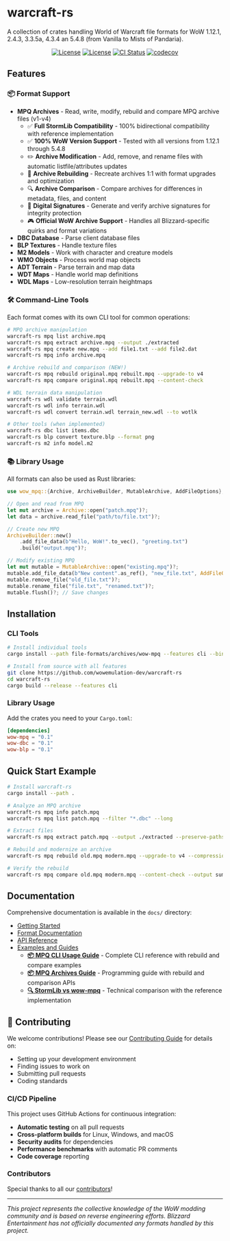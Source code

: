 # warcraft-rs

A collection of crates handling World of Warcraft file formats for WoW 1.12.1,
2.4.3, 3.3.5a, 4.3.4 an 5.4.8 (from Vanilla to Mists of Pandaria).

<div align="center">

[![License](https://img.shields.io/badge/license-Apache--2.0-blue.svg)](LICENSE-APACHE)
[![License](https://img.shields.io/badge/license-MIT-blue.svg)](LICENSE-MIT)
[![CI Status](https://github.com/wowemulation-dev/warcraft-rs/workflows/CI/badge.svg)](https://github.com/wowemulation-dev/warcraft-rs/actions)
[![codecov](https://img.shields.io/codecov/c/github/wowemulation-dev/warcraft-rs?logo=codecov&style=flat-square&token=BAQ8SOKEST&color=C43AC3)](https://codecov.io/gh/wowemulation-dev/warcraft-rs)

</div>

## Features

### 📦 Format Support

- **MPQ Archives** - Read, write, modify, rebuild and compare MPQ archive files (v1-v4)
  - ✅ **Full StormLib Compatibility** - 100% bidirectional compatibility with reference implementation
  - ✅ **100% WoW Version Support** - Tested with all versions from 1.12.1 through 5.4.8
  - ✏️ **Archive Modification** - Add, remove, and rename files with automatic listfile/attributes updates
  - 🔄 **Archive Rebuilding** - Recreate archives 1:1 with format upgrades and optimization
  - 🔍 **Archive Comparison** - Compare archives for differences in metadata, files, and content
  - 🔐 **Digital Signatures** - Generate and verify archive signatures for integrity protection
  - 🎮 **Official WoW Archive Support** - Handles all Blizzard-specific quirks and format variations
- **DBC Database** - Parse client database files
- **BLP Textures** - Handle texture files
- **M2 Models** - Work with character and creature models
- **WMO Objects** - Process world map objects
- **ADT Terrain** - Parse terrain and map data
- **WDT Maps** - Handle world map definitions
- **WDL Maps** - Low-resolution terrain heightmaps

### 🛠️ Command-Line Tools

Each format comes with its own CLI tool for common operations:

```bash
# MPQ archive manipulation
warcraft-rs mpq list archive.mpq
warcraft-rs mpq extract archive.mpq --output ./extracted
warcraft-rs mpq create new.mpq --add file1.txt --add file2.dat
warcraft-rs mpq info archive.mpq

# Archive rebuild and comparison (NEW!)
warcraft-rs mpq rebuild original.mpq rebuilt.mpq --upgrade-to v4
warcraft-rs mpq compare original.mpq rebuilt.mpq --content-check

# WDL terrain data manipulation
warcraft-rs wdl validate terrain.wdl
warcraft-rs wdl info terrain.wdl
warcraft-rs wdl convert terrain.wdl terrain_new.wdl --to wotlk

# Other tools (when implemented)
warcraft-rs dbc list items.dbc
warcraft-rs blp convert texture.blp --format png
warcraft-rs m2 info model.m2
```

### 📚 Library Usage

All formats can also be used as Rust libraries:

```rust
use wow_mpq::{Archive, ArchiveBuilder, MutableArchive, AddFileOptions};

// Open and read from MPQ
let mut archive = Archive::open("patch.mpq")?;
let data = archive.read_file("path/to/file.txt")?;

// Create new MPQ
ArchiveBuilder::new()
    .add_file_data(b"Hello, WoW!".to_vec(), "greeting.txt")
    .build("output.mpq")?;

// Modify existing MPQ
let mut mutable = MutableArchive::open("existing.mpq")?;
mutable.add_file_data(b"New content".as_ref(), "new_file.txt", AddFileOptions::default())?;
mutable.remove_file("old_file.txt")?;
mutable.rename_file("file.txt", "renamed.txt")?;
mutable.flush()?; // Save changes
```

## Installation

### CLI Tools

```bash
# Install individual tools
cargo install --path file-formats/archives/wow-mpq --features cli --bin mpq

# Install from source with all features
git clone https://github.com/wowemulation-dev/warcraft-rs
cd warcraft-rs
cargo build --release --features cli
```

### Library Usage

Add the crates you need to your `Cargo.toml`:

```toml
[dependencies]
wow-mpq = "0.1"
wow-dbc = "0.1"
wow-blp = "0.1"
```

## Quick Start Example

```bash
# Install warcraft-rs
cargo install --path .

# Analyze an MPQ archive
warcraft-rs mpq info patch.mpq
warcraft-rs mpq list patch.mpq --filter "*.dbc" --long

# Extract files
warcraft-rs mpq extract patch.mpq --output ./extracted --preserve-paths

# Rebuild and modernize an archive
warcraft-rs mpq rebuild old.mpq modern.mpq --upgrade-to v4 --compression lzma

# Verify the rebuild
warcraft-rs mpq compare old.mpq modern.mpq --content-check --output summary
```

## Documentation

Comprehensive documentation is available in the `docs/` directory:

- [Getting Started](docs/getting-started/quick-start.md)
- [Format Documentation](docs/formats/)
- [API Reference](docs/api/)
- [Examples and Guides](docs/guides/)
  - **[📦 MPQ CLI Usage Guide](docs/guides/mpq-cli-usage.md)** - Complete CLI
    reference with rebuild and compare examples
  - **[📦 MPQ Archives Guide](docs/guides/mpq-archives.md)** - Programming guide
    with rebuild and comparison APIs
  - **[🔍 StormLib vs wow-mpq](docs/guides/stormlib-differences.md)** - Technical
    comparison with the reference implementation

## 🤝 Contributing

We welcome contributions! Please see our [Contributing Guide](CONTRIBUTING.md) for
details on:

- Setting up your development environment
- Finding issues to work on
- Submitting pull requests
- Coding standards

### CI/CD Pipeline

This project uses GitHub Actions for continuous integration:

- **Automatic testing** on all pull requests
- **Cross-platform builds** for Linux, Windows, and macOS
- **Security audits** for dependencies
- **Performance benchmarks** with automatic PR comments
- **Code coverage** reporting

### Contributors

Special thanks to all our [contributors](CONTRIBUTORS.md)!

---

*This project represents the collective knowledge of the WoW modding community
and is based on reverse engineering efforts. Blizzard Entertainment has not
officially documented any formats handled by this project.*
